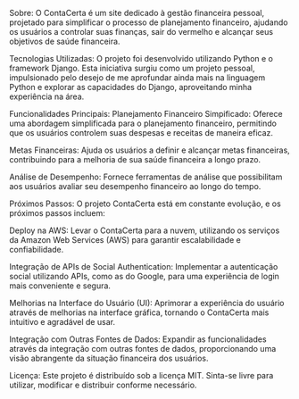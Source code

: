 Sobre:
O ContaCerta é um site dedicado à gestão financeira pessoal, projetado para simplificar o processo de planejamento financeiro, ajudando os usuários a controlar suas finanças, sair do vermelho e alcançar seus objetivos de saúde financeira.

Tecnologias Utilizadas:
O projeto foi desenvolvido utilizando Python e o framework Django. Esta iniciativa surgiu como um projeto pessoal, impulsionado pelo desejo de me aprofundar ainda mais na linguagem Python e explorar as capacidades do Django, aproveitando minha experiência na área.

Funcionalidades Principais:
Planejamento Financeiro Simpificado: Oferece uma abordagem simplificada para o planejamento financeiro, permitindo que os usuários controlem suas despesas e receitas de maneira eficaz.

Metas Financeiras: Ajuda os usuários a definir e alcançar metas financeiras, contribuindo para a melhoria de sua saúde financeira a longo prazo.

Análise de Desempenho: Fornece ferramentas de análise que possibilitam aos usuários avaliar seu desempenho financeiro ao longo do tempo.

Próximos Passos:
O projeto ContaCerta está em constante evolução, e os próximos passos incluem:

Deploy na AWS: Levar o ContaCerta para a nuvem, utilizando os serviços da Amazon Web Services (AWS) para garantir escalabilidade e confiabilidade.

Integração de APIs de Social Authentication: Implementar a autenticação social utilizando APIs, como as do Google, para uma experiência de login mais conveniente e segura.

Melhorias na Interface do Usuário (UI): Aprimorar a experiência do usuário através de melhorias na interface gráfica, tornando o ContaCerta mais intuitivo e agradável de usar.

Integração com Outras Fontes de Dados: Expandir as funcionalidades através da integração com outras fontes de dados, proporcionando uma visão abrangente da situação financeira dos usuários.

Licença:
Este projeto é distribuído sob a licença MIT. Sinta-se livre para utilizar, modificar e distribuir conforme necessário.
